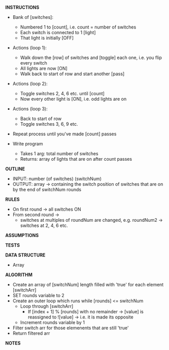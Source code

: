 **INSTRUCTIONS**
- Bank of [switches]:
  - Numbered 1 to [count], i.e. count = number of switches
  - Each switch is connected to 1 [light]
  - That light is initially [OFF]

- Actions (loop 1):
  - Walk down the [row] of switches and [toggle] each one, i.e. you flip every switch
  - All lights are now [ON]
  - Walk back to start of row and start another [pass]

- Actions (loop 2):
  - Toggle switches 2, 4, 6 etc. until [count]
  - Now every other light is [ON], i.e. odd lights are on

- Actions (loop 3):
  - Back to start of row
  - Toggle switches 3, 6, 9 etc.

- Repeat process until you've made [count] passes

- Write program
  - Takes 1 arg: total number of switches
  - Returns: array of lights that are on after count passes

**OUTLINE**
- INPUT: number (of switches) (switchNum)
- OUTPUT: array -> containing the switch position of switches that are on by the end of switchNum rounds

**RULES**
- On first round -> all switches ON
- From second round -> 
  - switches at multiples of roundNum are changed, e.g. roundNum2 -> switches at 2, 4, 6 etc.

**ASSUMPTIONS**

**TESTS**

**DATA STRUCTURE**
- Array

**ALGORITHM**
- Create an array of [switchNum] length filled with 'true' for each element [switchArr]
- SET rounds variable to 2
- Create an outer loop which runs while [rounds] <= switchNum
  - Loop through [switchArr] 
    - If [index + 1] % [rounds] with no remainder ->
      [value] is reassigned to ![value] -> i.e. it is made its opposite
  - Increment rounds variable by 1
- Filter switch arr for those elemenents that are still 'true'
- Return filtered arr

**NOTES**